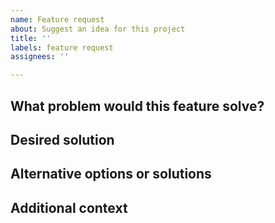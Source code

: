 ```yaml
---
name: Feature request
about: Suggest an idea for this project
title: ''
labels: feature request
assignees: ''

---
```


<!--

Please note that it may not be possible for us to incorporate all feature requests. 
Janus has been developed to meet the security and workflow requirements of Guardian Digital, 
therefore we may be hesitant to significantly expand or alter the remit of this application.

-->

## What problem would this feature solve?

<!-- Please describe the problem this feature would solve -->


## Desired solution

<!-- If you have a specific solution in mind, please describe the solution you would like -->


## Alternative options or solutions

<!-- Please describe any alternatives you have considered -->


## Additional context

<!-- Please add any other context or screenshots about the feature request here -->
